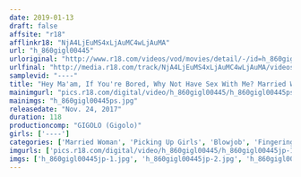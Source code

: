 ```yaml
---
date: 2019-01-13
draft: false
affsite: "r18"
afflinkr18: "NjA4LjEuMS4xLjAuMC4wLjAuMA"
url: "h_860gigl00445"
urloriginal: "http://www.r18.com/videos/vod/movies/detail/-/id=h_860gigl00445"
urlfinal: "http://media.r18.com/track/NjA4LjEuMS4xLjAuMC4wLjAuMA/videos/vod/movies/detail/-/id=h_860gigl00445"
samplevid: "----"
title: "Hey Ma'am, If You're Bored, Why Not Have Sex With Me? Married Woman Creampie Picking Up Girls For Massive Creampie Sex With Erotic Housewives"
mainimgurl: "pics.r18.com/digital/video/h_860gigl00445/h_860gigl00445ps.jpg"
mainimgs: "h_860gigl00445ps.jpg"
releasedate: "Nov. 24, 2017"
duration: 118
productioncomp: "GIGOLO (Gigolo)"
girls: ['----']
categories: ['Married Woman', 'Picking Up Girls', 'Blowjob', 'Fingering', 'Big Vibrator']
imgurls: ['pics.r18.com/digital/video/h_860gigl00445/h_860gigl00445jp-1.jpg', 'pics.r18.com/digital/video/h_860gigl00445/h_860gigl00445jp-2.jpg', 'pics.r18.com/digital/video/h_860gigl00445/h_860gigl00445jp-3.jpg', 'pics.r18.com/digital/video/h_860gigl00445/h_860gigl00445jp-4.jpg', 'pics.r18.com/digital/video/h_860gigl00445/h_860gigl00445jp-5.jpg', 'pics.r18.com/digital/video/h_860gigl00445/h_860gigl00445jp-6.jpg', 'pics.r18.com/digital/video/h_860gigl00445/h_860gigl00445jp-7.jpg', 'pics.r18.com/digital/video/h_860gigl00445/h_860gigl00445jp-8.jpg', 'pics.r18.com/digital/video/h_860gigl00445/h_860gigl00445jp-9.jpg', 'pics.r18.com/digital/video/h_860gigl00445/h_860gigl00445jp-10.jpg', 'pics.r18.com/digital/video/h_860gigl00445/h_860gigl00445jp-11.jpg', 'pics.r18.com/digital/video/h_860gigl00445/h_860gigl00445jp-12.jpg', 'pics.r18.com/digital/video/h_860gigl00445/h_860gigl00445jp-13.jpg', 'pics.r18.com/digital/video/h_860gigl00445/h_860gigl00445jp-14.jpg', 'pics.r18.com/digital/video/h_860gigl00445/h_860gigl00445jp-15.jpg', 'pics.r18.com/digital/video/h_860gigl00445/h_860gigl00445jp-16.jpg', 'pics.r18.com/digital/video/h_860gigl00445/h_860gigl00445jp-17.jpg', 'pics.r18.com/digital/video/h_860gigl00445/h_860gigl00445jp-18.jpg', 'pics.r18.com/digital/video/h_860gigl00445/h_860gigl00445jp-19.jpg', 'pics.r18.com/digital/video/h_860gigl00445/h_860gigl00445jp-20.jpg']
imgs: ['h_860gigl00445jp-1.jpg', 'h_860gigl00445jp-2.jpg', 'h_860gigl00445jp-3.jpg', 'h_860gigl00445jp-4.jpg', 'h_860gigl00445jp-5.jpg', 'h_860gigl00445jp-6.jpg', 'h_860gigl00445jp-7.jpg', 'h_860gigl00445jp-8.jpg', 'h_860gigl00445jp-9.jpg', 'h_860gigl00445jp-10.jpg', 'h_860gigl00445jp-11.jpg', 'h_860gigl00445jp-12.jpg', 'h_860gigl00445jp-13.jpg', 'h_860gigl00445jp-14.jpg', 'h_860gigl00445jp-15.jpg', 'h_860gigl00445jp-16.jpg', 'h_860gigl00445jp-17.jpg', 'h_860gigl00445jp-18.jpg', 'h_860gigl00445jp-19.jpg', 'h_860gigl00445jp-20.jpg']
---
```


